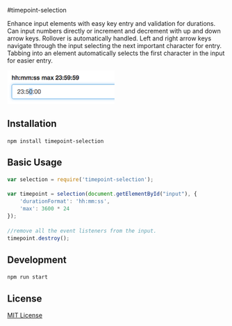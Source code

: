 #timepoint-selection

Enhance input elements with easy key entry and validation for durations. Can input numbers directly or increment and decrement with up and down arrow keys. Rollover is automatically handled. Left and right arrow keys navigate through the input selecting the next important character for entry. Tabbing into an element automatically selects the first character in the input for easier entry.

![Screenshot](pic.png?raw=true "23:59:59 limited selection")

## Installation

  `npm install timepoint-selection`

## Basic Usage

```javascript
var selection = require('timepoint-selection');

var timepoint = selection(document.getElementById("input"), {
    'durationFormat': 'hh:mm:ss',
    'max': 3600 * 24
});

//remove all the event listeners from the input.
timepoint.destroy();
```

## Development

  `npm run start`

## License

[MIT License](http://doge.mit-license.org)